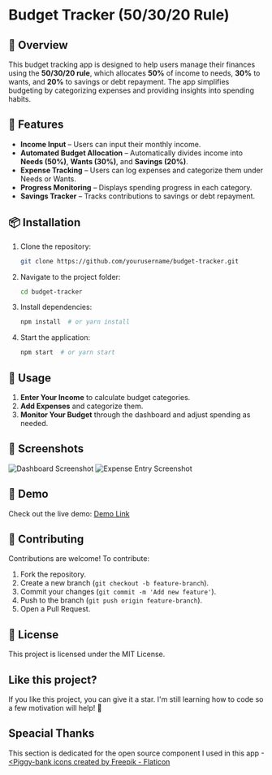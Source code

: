 # Budget Tracker (50/30/20 Rule)

## 📌 Overview
This budget tracking app is designed to help users manage their finances using the **50/30/20 rule**, which allocates **50%** of income to needs, **30%** to wants, and **20%** to savings or debt repayment. The app simplifies budgeting by categorizing expenses and providing insights into spending habits.

## 🚀 Features
- **Income Input** – Users can input their monthly income.
- **Automated Budget Allocation** – Automatically divides income into **Needs (50%)**, **Wants (30%)**, and **Savings (20%)**.
- **Expense Tracking** – Users can log expenses and categorize them under Needs or Wants.
- **Progress Monitoring** – Displays spending progress in each category.
- **Savings Tracker** – Tracks contributions to savings or debt repayment.

## 📦 Installation
1. Clone the repository:
   ```bash
   git clone https://github.com/yourusername/budget-tracker.git
   ```
2. Navigate to the project folder:
   ```bash
   cd budget-tracker
   ```
3. Install dependencies:
   ```bash
   npm install  # or yarn install
   ```
4. Start the application:
   ```bash
   npm start  # or yarn start
   ```

## 🎯 Usage
1. **Enter Your Income** to calculate budget categories.
2. **Add Expenses** and categorize them.
3. **Monitor Your Budget** through the dashboard and adjust spending as needed.

## 📸 Screenshots
![Dashboard Screenshot](path/to/dashboard-screenshot.png)
![Expense Entry Screenshot](path/to/expense-entry-screenshot.png)

## 🔗 Demo
Check out the live demo: [Demo Link](https://your-demo-link.com)

## 🤝 Contributing
Contributions are welcome! To contribute:
1. Fork the repository.
2. Create a new branch (`git checkout -b feature-branch`).
3. Commit your changes (`git commit -m 'Add new feature'`).
4. Push to the branch (`git push origin feature-branch`).
5. Open a Pull Request.

## 📜 License
This project is licensed under the MIT License.


## Like this project?
If you like this project, you can give it a star. I'm still learning how to code so a few motivation will help! 🥺

## Speacial Thanks
This section is dedicated for the open source component I used in this app
-[<Piggy-bank icons created by Freepik - Flaticon](https://www.flaticon.com/free-icons/piggy-bank)
